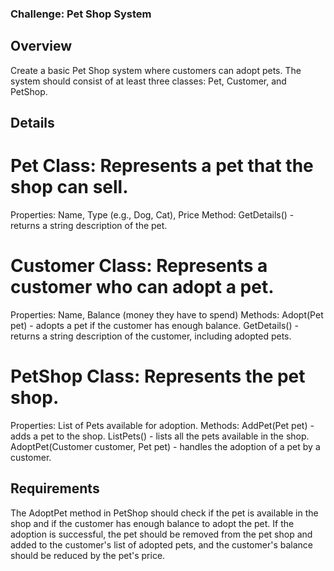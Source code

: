 ### Challenge: Pet Shop System

## Overview
Create a basic Pet Shop system where customers can adopt pets. The system should consist of at least three classes: Pet, Customer, and PetShop.

## Details

# Pet Class: Represents a pet that the shop can sell.

Properties: Name, Type (e.g., Dog, Cat), Price
Method: GetDetails() - returns a string description of the pet.

# Customer Class: Represents a customer who can adopt a pet.

Properties: Name, Balance (money they have to spend)
Methods:
Adopt(Pet pet) - adopts a pet if the customer has enough balance.
GetDetails() - returns a string description of the customer, including adopted pets.

# PetShop Class: Represents the pet shop.

Properties: List of Pets available for adoption.
Methods:
AddPet(Pet pet) - adds a pet to the shop.
ListPets() - lists all the pets available in the shop.
AdoptPet(Customer customer, Pet pet) - handles the adoption of a pet by a customer.

## Requirements
The AdoptPet method in PetShop should check if the pet is available in the shop and if the customer has enough balance to adopt the pet.
If the adoption is successful, the pet should be removed from the pet shop and added to the customer's list of adopted pets, and the customer's balance should be reduced by the pet's price.